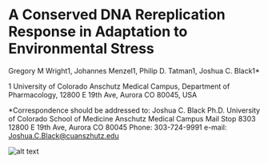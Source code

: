 # A Conserved DNA Rereplication Response in Adaptation to Environmental Stress

Gregory M Wright1, Johannes Menzel1, Philip D. Tatman1, Joshua C. Black1*

1 University of Colorado Anschutz Medical Campus, Department of Pharmacology, 12800 E 19th Ave, Aurora CO 80045, USA


*Correspondence should be addressed to:
Joshua C. Black Ph.D.
University of Colorado School of Medicine Anschutz Medical Campus 
Mail Stop 8303
12800 E 19th Ave, Aurora CO 80045
Phone: 303-724-9991
e-mail: Joshua.C.Black@cuanszhutz.edu


![alt text](https://github.com/blacklabUCD/ReRepMetallothionein/blob/master/images/abstractImage.png?raw=true)
